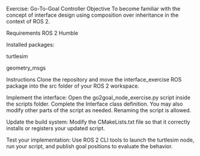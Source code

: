 Exercise: Go-To-Goal Controller
Objective
To become familiar with the concept of interface design using composition over inheritance in the context of ROS 2.

Requirements
ROS 2 Humble

Installed packages:

turtlesim

geometry_msgs

Instructions
Clone the repository and move the interface_exercise ROS package into the src folder of your ROS 2 workspace.

Implement the interface:
Open the go2goal_node_exercise.py script inside the scripts folder. Complete the Interface class definition. You may also modify other parts of the script as needed. Renaming the script is allowed.

Update the build system:
Modify the CMakeLists.txt file so that it correctly installs or registers your updated script.

Test your implementation:
Use ROS 2 CLI tools to launch the turtlesim node, run your script, and publish goal positions to evaluate the behavior.
